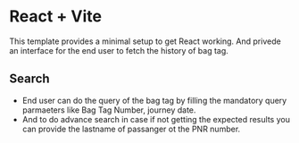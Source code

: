 # React + Vite

This template provides a minimal setup to get React working.
And privede an interface for the end user to fetch the history of bag tag. 


## Search

 - End user can do the query of the bag tag by filling the mandatory query parmaeters like Bag Tag Number, journey date.
 - And to do advance search in case if not getting the expected results you can provide the lastname of passanger ot the PNR number.


